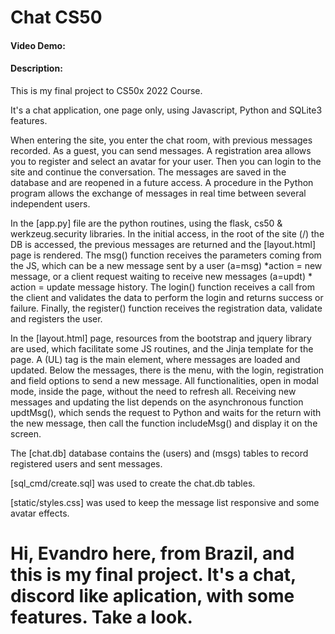 # Chat CS50
#### Video Demo:  <URL HERE>
#### Description:

This is my final project to CS50x 2022 Course.

It's a chat application, one page only, using Javascript, Python and SQLite3 features.

When entering the site, you enter the chat room, with previous messages recorded. As a guest, you can send messages. A registration area allows you to register and select an avatar for your user. Then you can login to the site and continue the conversation. The messages are saved in the database and are reopened in a future access. A procedure in the Python program allows the exchange of messages in real time between several independent users.

In the [app.py] file are the python routines, using the flask, cs50 & werkzeug.security libraries.
In the initial access, in the root of the site (/) the DB is accessed, the previous messages are returned and the [layout.html] page is rendered.
The msg() function receives the parameters coming from the JS, which can be a new message sent by a user (a=msg) *action = new message, or a client request waiting to receive new messages (a=updt) * action = update message history.
The login() function receives a call from the client and validates the data to perform the login and returns success or failure.
Finally, the register() function receives the registration data, validate and registers the user.

In the [layout.html] page, resources from the bootstrap and jquery library are used, which facilitate some JS routines, and the Jinja template for the page. A (UL) tag is the main element, where messages are loaded and updated.
Below the messages, there is the menu, with the login, registration and field options to send a new message.
All functionalities, open in modal mode, inside the page, without the need to refresh all.
Receiving new messages and updating the list depends on the asynchronous function updtMsg(), which sends the request to Python and waits for the return with the new message, then call the function includeMsg() and display it on the screen.

The [chat.db] database contains the (users) and (msgs) tables to record registered users and sent messages.

[sql_cmd/create.sql] was used to create the chat.db tables.

[static/styles.css] was used to keep the message list responsive and some avatar effects.

# Hi, Evandro here, from Brazil, and this is my final project. It's a chat, discord like aplication, with some features. Take a look.